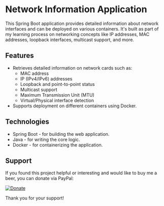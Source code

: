 # Network Information Application
This Spring Boot application provides detailed information about network interfaces and can be deployed on various containers. It's built as part of my learning process on networking concepts like IP addresses, MAC addresses, loopback interfaces, multicast support, and more.

## Features
- Retrieves detailed information on network cards such as:
    - MAC address
    - IP (IPv4/IPv6) addresses
    - Loopback and point-to-point status
    - Multicast support
    - Maximum Transmission Unit (MTU)
    - Virtual/Physical interface detection
- Supports deployment on different containers using Docker.

## Technologies
- Spring Boot - for building the web application.
- Java - for writing the core logic.
- Docker - for containerizing the application.

## Support

If you found this project helpful or interesting and would like to buy me a beer, you can donate via PayPal:

[![Donate](https://img.shields.io/badge/Donate-PayPal-blue.svg)](paypal.me/cosminsoy)

Thank you for your support!